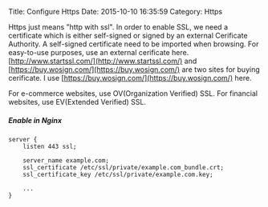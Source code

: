 Title: Configure Https
Date: 2015-10-10 16:35:59
Category: Https

Https just means "http with ssl". In order to enable SSL, we need a
certificate which is either self-signed or signed by an external
Cerificate Authority. A self-signed certificate need to be imported
when browsing. For easy-to-use purposes, use an external cerificate
here. [http://www.startssl.com/](http://www.startssl.com/) and
[https://buy.wosign.com/](https://buy.wosign.com/) are two sites for
buying cerificate. I use
[https://buy.wosign.com/](https://buy.wosign.com/) here.

For e-commerce websites, use OV(Organization Verified) SSL. For
financial websites, use EV(Extended Verified) SSL.

##### Enable in Nginx #####

```
server {
    listen 443 ssl;

    server_name example.com;    
    ssl_certificate /etc/ssl/private/example.com_bundle.crt;
    ssl_certificate_key /etc/ssl/private/example.com.key;

    ...
}
```

